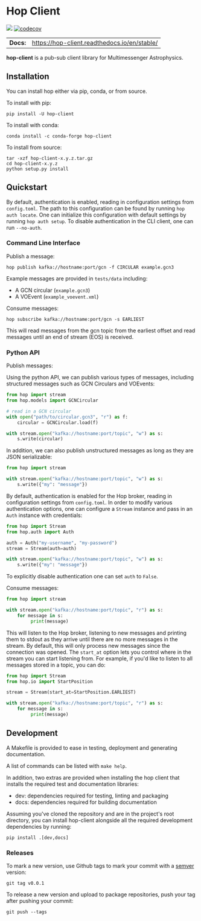 Hop Client
=============

![](https://github.com/scimma/hop-client/workflows/build/badge.svg)
[![codecov](https://codecov.io/gh/scimma/hop-client/branch/master/graph/badge.svg)](https://codecov.io/gh/scimma/hop-client)

|              |        |
| ------------ | ------ |
| **Docs:**    | https://hop-client.readthedocs.io/en/stable/  |

**hop-client** is a pub-sub client library for Multimessenger Astrophysics.

## Installation

You can install hop either via pip, conda, or from source.

To install with pip:

```
pip install -U hop-client
```

To install with conda:

```
conda install -c conda-forge hop-client
```

To install from source:

```
tar -xzf hop-client-x.y.z.tar.gz
cd hop-client-x.y.z
python setup.py install
```

## Quickstart

By default, authentication is enabled, reading in configuration settings
from `config.toml`. The path to this configuration can be found by running
`hop auth locate`. One can initialize this configuration with default
settings by running `hop auth setup`. To disable authentication in the CLI
client, one can run `--no-auth`.

### Command Line Interface

Publish a message:

```
hop publish kafka://hostname:port/gcn -f CIRCULAR example.gcn3
```

Example messages are provided in `tests/data` including:
* A GCN circular (`example.gcn3`)
* A VOEvent (`example_voevent.xml`)


Consume messages:

```
hop subscribe kafka://hostname:port/gcn -s EARLIEST
```

This will read messages from the gcn topic from the earliest offset
and read messages until an end of stream (EOS) is received.

### Python API

Publish messages:

Using the python API, we can publish various types of messages, including
structured messages such as GCN Circulars and VOEvents:

```python
from hop import stream
from hop.models import GCNCircular

# read in a GCN circular
with open("path/to/circular.gcn3", "r") as f:
    circular = GCNCircular.load(f)

with stream.open("kafka://hostname:port/topic", "w") as s:
    s.write(circular)
```

In addition, we can also publish unstructured messages as long as they are
JSON serializable:

```python
from hop import stream

with stream.open("kafka://hostname:port/topic", "w") as s:
    s.write({"my": "message"})
```

By default, authentication is enabled for the Hop broker, reading in configuration
settings from `config.toml`. In order to modify various authentication options, one
can configure a `Stream` instance and pass in an `Auth` instance with credentials:

```python
from hop import Stream
from hop.auth import Auth

auth = Auth("my-username", "my-password")
stream = Stream(auth=auth)

with stream.open("kafka://hostname:port/topic", "w") as s:
    s.write({"my": "message"})
```

To explicitly disable authentication one can set `auth` to `False`.

Consume messages:


```python
from hop import stream

with stream.open("kafka://hostname:port/topic", "r") as s:
    for message in s:
         print(message)
```

This will listen to the Hop broker, listening to new messages and printing them to
stdout as they arrive until there are no more messages in the stream.
By default, this will only process new messages since the connection was opened.
The `start_at` option lets you control where in the stream you can start listening
from. For example, if you'd like to listen to all messages stored in a topic, you can do:

```python
from hop import Stream
from hop.io import StartPosition

stream = Stream(start_at=StartPosition.EARLIEST)

with stream.open("kafka://hostname:port/topic", "r") as s:
    for message in s:
         print(message)
```


## Development

A Makefile is provided to ease in testing, deployment and generating documentation.

A list of commands can be listed with `make help`.

In addition, two extras are provided when installing the hop client that installs
the required test and documentation libraries:

* dev: dependencies required for testing, linting and packaging
* docs: dependencies required for building documentation

Assuming you've cloned the repository and are in the project's root directory, you can
install hop-client alongside all the required development dependencies by running:

```
pip install .[dev,docs]
```

### Releases

To mark a new version, use Github tags to mark your commit with a [semver](https://semver.org/) version:
```
git tag v0.0.1
```

To release a new version and upload to package repositories, push your tag after pushing your commit:
```
git push --tags
```
